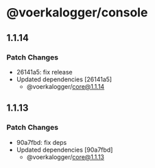 # @voerkalogger/console

## 1.1.14

### Patch Changes

- 26141a5: fix release
- Updated dependencies [26141a5]
  - @voerkalogger/core@1.1.14

## 1.1.13

### Patch Changes

- 90a7fbd: fix deps
- Updated dependencies [90a7fbd]
  - @voerkalogger/core@1.1.13
